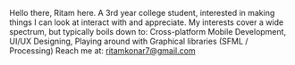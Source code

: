 Hello there, Ritam here. A 3rd year college student, interested in making
things I can look at interact with and appreciate.
My interests cover a wide spectrum, but typically boils down to:
Cross-platform Mobile Development, UI/UX Designing,
Playing around with Graphical libraries (SFML / Processing)
Reach me at: ritamkonar7@gmail.com

<!---
ritamk/ritamk is a ✨ special ✨ repository because its `README.md` (this file) appears on your GitHub profile.
You can click the Preview link to take a look at your changes.
--->
